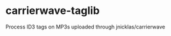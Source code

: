 carrierwave-taglib
==================

Process ID3 tags on MP3s uploaded through jnicklas/carrierwave